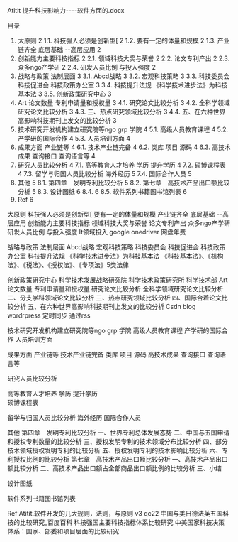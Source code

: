 Atitit 提升科技影响力----软件方面的.docx

目录
1. 大原则	2
1.1. 科技强人必须是创新型[	2
1.2. 要有一定的体量和规模	2
1.3. 产业链齐全 底层基础 --高层应用	2
2. 创新能力主要科技指标	2
2.1. 领域科技大奖与荣誉	2
2.2. 论文专利产出	2
2.3. 众多ngo产学研	2
2.4. 研发人员比例 与投入强度	2
3. 战略与政策 法制层面	3
3.1. Abcd战略	3
3.2. 宏观科技策略	3
3.3. 科技委员会  科技促进会 科技政策办公室	3
3.4. 科技提升法规 《科学技术进步法》为科技基本法	3
3.5. 创新政策研究中心	3
4. Art 论文数量 专利申请量和授权量	3
4.1. 研究论文比较分析	3
4.2. 全科学领域研究论文比较分析	3
4.3. 三、热点研究领域比较分析	3
4.4. 五、在六种世界高影响科技期刊上发文的比较分析	3
5. 技术研究开发机构建立研究院等ngo grp 学院	4
5.1. 高级人员教育课程	4
5.2. 产学研的国际合作	4
5.3. 人员培训方面	4
6. 成果方面 产业链等	4
6.1. 技术产业链完备	4
6.2. 类库 项目 源码	4
6.3. 高技术成果 查询接口 查询语言等	4
7. 研究人员比较分析	4
7.1. 高等教育人才培养   学历 提升学历	4
7.2. 硕博课程表	4
7.3. 留学与归国人员比较分析  海外经历	5
7.4. 国际合作人员	5
8. 其他	5
8.1. 第四章　发明专利比较分析	5
8.2. 第七章　高技术产品出口额比较分析	5
8.3. 设计图纸	6
8.4. 	6
8.5. 软件系列书籍图书馆列表	6
9. Ref	6



大原则
科技强人必须是创新型[
要有一定的体量和规模
产业链齐全 底层基础 --高层应用
创新能力主要科技指标
领域科技大奖与荣誉 
论文专利产出
众多ngo产学研
研发人员比例 与投入强度
It领域投入 google onedriver 网盘年费

战略与政策 法制层面
Abcd战略
宏观科技策略
科技委员会  科技促进会 科技政策办公室
科技提升法规 《科学技术进步法》为科技基本法
《科技基本法》、《机构法》、《税法》、《授权法》、《专项法》5类法律

创新政策研究中心
科学技术发展战略研究院  科学技术政策研究所  科学技术部
Art 论文数量 专利申请量和授权量
研究论文比较分析
全科学领域研究论文比较分析
二、分支学科领域论文比较分析
三、热点研究领域比较分析
四、国际合着论文比较分析
五、在六种世界高影响科技期刊上发文的比较分析
Csdn blog wordrpress 定时同步 通过rss

技术研究开发机构建立研究院等ngo grp 学院
高级人员教育课程
产学研的国际合作
人员培训方面


 成果方面 产业链等
技术产业链完备
类库 项目 源码
高技术成果 查询接口 查询语言等


研究人员比较分析

高等教育人才培养   学历 提升学历  
硕博课程表


留学与归国人员比较分析  海外经历
国际合作人员


其他
第四章　发明专利比较分析
一、世界专利总体发展态势
二、中国与五国申请和授权专利数量的比较分析
三、授权发明专利的技术领域分布比较分析
四、部分技术领域授权发明专利的比较分析
五、授权发明专利的技术影响比较分析
六、专利授权比例的比较分析
第七章　高技术产品出口额比较分析
一、高技术产品出口额比较分析
二、高技术产品出口额占全部商品出口额比例的比较分析
三、小结


设计图纸

软件系列书籍图书馆列表

Ref
Atitit.软件开发的几大规则，法则，与原则 v3 qc22
中国与美日德法英五国科技的比较研究_百度百科
科技强国主要科技指标体系比较研究
中美国家科技决策体系：国家、部委和项目层面的比较研究

